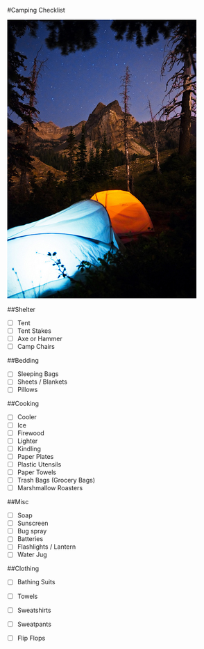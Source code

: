 #Camping Checklist

![](camping.jpg)

##Shelter

 - [ ] Tent
 - [ ] Tent Stakes
 - [ ] Axe or Hammer
 - [ ] Camp Chairs

##Bedding

 - [ ] Sleeping Bags
 - [ ] Sheets / Blankets
 - [ ] Pillows

##Cooking

 - [ ] Cooler
 - [ ] Ice
 - [ ] Firewood
 - [ ] Lighter
 - [ ] Kindling
 - [ ] Paper Plates
 - [ ] Plastic Utensils
 - [ ] Paper Towels
 - [ ] Trash Bags (Grocery Bags)
 - [ ] Marshmallow Roasters

##Misc

 - [ ] Soap
 - [ ] Sunscreen
 - [ ] Bug spray
 - [ ] Batteries
 - [ ] Flashlights / Lantern
 - [ ] Water Jug

##Clothing

 - [ ] Bathing Suits
 - [ ] Towels
 - [ ] Sweatshirts
 - [ ] Sweatpants
 - [ ] Flip Flops
 

